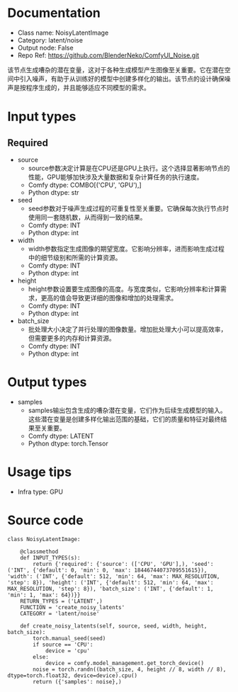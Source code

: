 # Documentation
- Class name: NoisyLatentImage
- Category: latent/noise
- Output node: False
- Repo Ref: https://github.com/BlenderNeko/ComfyUI_Noise.git

该节点生成嘈杂的潜在变量，这对于各种生成模型产生图像至关重要。它在潜在空间中引入噪声，有助于从训练好的模型中创建多样化的输出。该节点的设计确保噪声是按程序生成的，并且能够适应不同模型的需求。

# Input types
## Required
- source
    - source参数决定计算是在CPU还是GPU上执行。这个选择显著影响节点的性能，GPU能够加快涉及大量数据和复杂计算任务的执行速度。
    - Comfy dtype: COMBO[('CPU', 'GPU'),]
    - Python dtype: str
- seed
    - seed参数对于噪声生成过程的可重复性至关重要。它确保每次执行节点时使用同一套随机数，从而得到一致的结果。
    - Comfy dtype: INT
    - Python dtype: int
- width
    - width参数指定生成图像的期望宽度。它影响分辨率，进而影响生成过程中的细节级别和所需的计算资源。
    - Comfy dtype: INT
    - Python dtype: int
- height
    - height参数设置要生成图像的高度。与宽度类似，它影响分辨率和计算需求，更高的值会导致更详细的图像和增加的处理需求。
    - Comfy dtype: INT
    - Python dtype: int
- batch_size
    - 批处理大小决定了并行处理的图像数量。增加批处理大小可以提高效率，但需要更多的内存和计算资源。
    - Comfy dtype: INT
    - Python dtype: int

# Output types
- samples
    - samples输出包含生成的嘈杂潜在变量，它们作为后续生成模型的输入。这些潜在变量是创建多样化输出范围的基础，它们的质量和特征对最终结果至关重要。
    - Comfy dtype: LATENT
    - Python dtype: torch.Tensor

# Usage tips
- Infra type: GPU

# Source code
```
class NoisyLatentImage:

    @classmethod
    def INPUT_TYPES(s):
        return {'required': {'source': (['CPU', 'GPU'],), 'seed': ('INT', {'default': 0, 'min': 0, 'max': 18446744073709551615}), 'width': ('INT', {'default': 512, 'min': 64, 'max': MAX_RESOLUTION, 'step': 8}), 'height': ('INT', {'default': 512, 'min': 64, 'max': MAX_RESOLUTION, 'step': 8}), 'batch_size': ('INT', {'default': 1, 'min': 1, 'max': 64})}}
    RETURN_TYPES = ('LATENT',)
    FUNCTION = 'create_noisy_latents'
    CATEGORY = 'latent/noise'

    def create_noisy_latents(self, source, seed, width, height, batch_size):
        torch.manual_seed(seed)
        if source == 'CPU':
            device = 'cpu'
        else:
            device = comfy.model_management.get_torch_device()
        noise = torch.randn((batch_size, 4, height // 8, width // 8), dtype=torch.float32, device=device).cpu()
        return ({'samples': noise},)
```